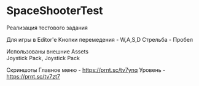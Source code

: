 # SpaceShooterTest
Реализация тестового задания




Для игры в Editor'e 
Кнопки перемедения - W,A,S,D
Стрельба - Пробел


Использованы внешние Assets  
Joystick Pack, Joystick Pack

Скриншоты
Главное меню - https://prnt.sc/tv7ynq 
Уровень - https://prnt.sc/tv7zt7
